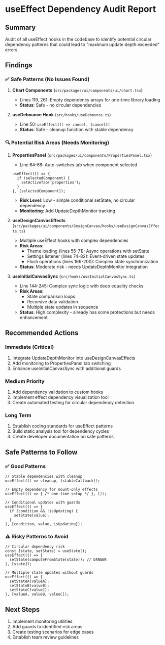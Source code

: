 # useEffect Dependency Audit Report

## Summary
Audit of all useEffect hooks in the codebase to identify potential circular dependency patterns that could lead to "maximum update depth exceeded" errors.

## Findings

### ✅ Safe Patterns (No Issues Found)

1. **Chart Components** (`src/packages/ui/components/ui/chart.tsx`)
   - Lines 119, 261: Empty dependency arrays for one-time library loading
   - **Status**: Safe - no circular dependencies

2. **useDebounce Hook** (`src/hooks/useDebounce.ts`)
   - Line 50: `useEffect(() => cancel, [cancel])`
   - **Status**: Safe - cleanup function with stable dependency

### 🔍 Potential Risk Areas (Needs Monitoring)

1. **PropertiesPanel** (`src/packages/ui/components/PropertiesPanel.tsx`)
   - Line 64-68: Auto-switches tab when component selected
   ```tsx
   useEffect(() => {
     if (selectedComponent) {
       setActiveTab('properties');
     }
   }, [selectedComponent]);
   ```
   - **Risk Level**: Low - simple conditional setState, no circular dependency
   - **Monitoring**: Add UpdateDepthMonitor tracking

2. **useDesignCanvasEffects** (`src/packages/ui/components/DesignCanvas/hooks/useDesignCanvasEffects.ts`)
   - Multiple useEffect hooks with complex dependencies
   - **Risk Areas**:
     - Theme loading (lines 55-71): Async operations with setState
     - Settings listener (lines 74-82): Event-driven state updates
     - Flush operations (lines 166-200): Complex state synchronization
   - **Status**: Moderate risk - needs UpdateDepthMonitor integration

3. **useInitialCanvasSync** (`src/hooks/useInitialCanvasSync.ts`)
   - Line 144-245: Complex sync logic with deep equality checks
   - **Risk Areas**:
     - State comparison loops
     - Recursive data validation
     - Multiple state updates in sequence
   - **Status**: High complexity - already has some protections but needs enhancement

## Recommended Actions

### Immediate (Critical)
1. Integrate UpdateDepthMonitor into useDesignCanvasEffects
2. Add monitoring to PropertiesPanel tab switching
3. Enhance useInitialCanvasSync with additional guards

### Medium Priority
1. Add dependency validation to custom hooks
2. Implement effect dependency visualization tool
3. Create automated testing for circular dependency detection

### Long Term
1. Establish coding standards for useEffect patterns
2. Build static analysis tool for dependency cycles
3. Create developer documentation on safe patterns

## Safe Patterns to Follow

### ✅ Good Patterns
```tsx
// Stable dependencies with cleanup
useEffect(() => cleanup, [stableCallback]);

// Empty dependency for mount-only effects
useEffect(() => { /* one-time setup */ }, []);

// Conditional updates with guards
useEffect(() => {
  if (condition && !isUpdating) {
    setState(value);
  }
}, [condition, value, isUpdating]);
```

### ⚠️ Risky Patterns to Avoid
```tsx
// Circular dependency risk
const [state, setState] = useState();
useEffect(() => {
  setState(computeFromState(state)); // DANGER
}, [state]);

// Multiple state updates without guards
useEffect(() => {
  setStateA(valueA);
  setStateB(valueB);
  setStateC(valueC);
}, [valueA, valueB, valueC]);
```

## Next Steps
1. Implement monitoring utilities
2. Add guards to identified risk areas
3. Create testing scenarios for edge cases
4. Establish team review guidelines